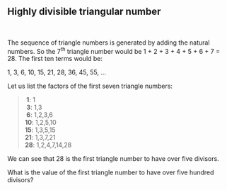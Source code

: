 ## Highly divisible triangular number
<br>
<p>The sequence of triangle numbers is generated by adding the natural numbers. So the 7<sup>th</sup> triangle number would be 1 + 2 + 3 + 4 + 5 + 6 + 7 = 28. The first ten terms would be:</p>
<p class="center">1, 3, 6, 10, 15, 21, 28, 36, 45, 55, ...</p>
<p>Let us list the factors of the first seven triangle numbers:</p>
<blockquote class="monospace"><b> 1</b>: 1<br /><b> 3</b>: 1,3<br /><b> 6</b>: 1,2,3,6<br /><b>10</b>: 1,2,5,10<br /><b>15</b>: 1,3,5,15<br /><b>21</b>: 1,3,7,21<br /><b>28</b>: 1,2,4,7,14,28</blockquote>
<p>We can see that 28 is the first triangle number to have over five divisors.</p>
<p>What is the value of the first triangle number to have over five hundred divisors?</p>

